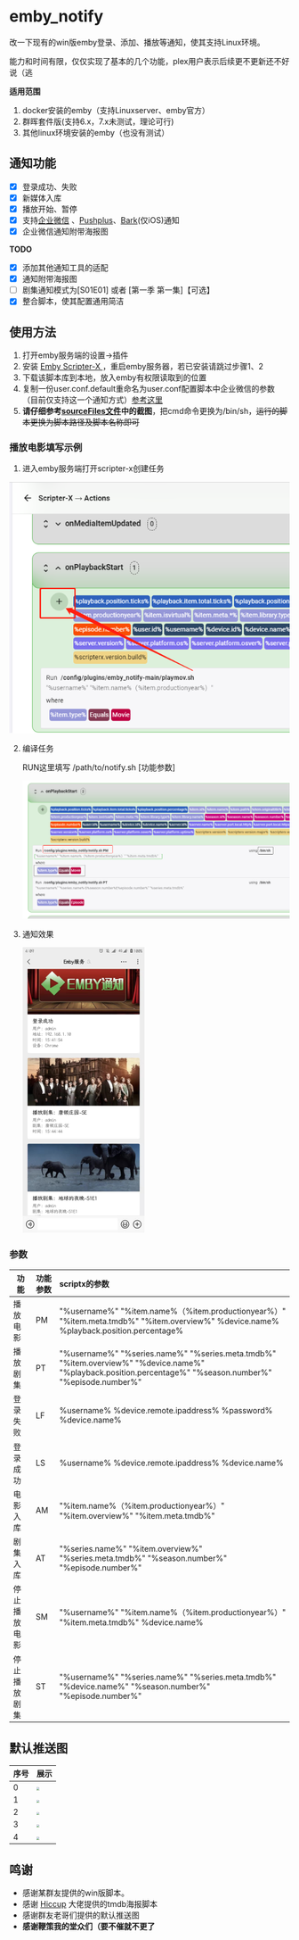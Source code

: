 # emby_notify
改一下现有的win版emby登录、添加、播放等通知，使其支持Linux环境。

能力和时间有限，仅仅实现了基本的几个功能，plex用户表示后续更不更新还不好说（逃

**适用范围**

1. docker安装的emby（支持Linuxserver、emby官方）
2. 群晖套件版(支持6.x，7.x未测试，理论可行)
3. 其他linux环境安装的emby（也没有测试）

## 通知功能

- [x] 登录成功、失败
- [x] 新媒体入库
- [x] 播放开始、暂停
- [x] 支持[企业微信](https://work.weixin.qq.com/) 、[Pushplus](https://www.pushplus.plus/)、[Bark](https://github.com/Finb/Bark)(仅iOS)通知
- [x] 企业微信通知附带海报图

**TODO**

- [x] 添加其他通知工具的适配
- [x] 通知附带海报图
- [ ] 剧集通知模式为[S01E01] 或者 [第一季 第一集]【可选】
- [x] 整合脚本，使其配置通用简洁

## 使用方法

1. 打开emby服务端的设置->插件
2. 安装 [Emby Scripter-X ](https://github.com/AnthonyMusgrove/Emby-ScripterX "Emby Scripter-X ") ，重启emby服务器，若已安装请跳过步骤1、2
3. 下载该脚本库到本地，放入emby有权限读取到的位置
4. 复制一份user.conf.default重命名为user.conf配置脚本中企业微信的参数（目前仅支持这一个通知方式）[参考这里](http://note.youdao.com/s/HMiudGkb "参考这里")
5. **请仔细参考[sourceFiles文件](https://github.com/Qliangw/emby_notify/tree/main/sourceFiles "sourceFiles文件")中的截图**，把cmd命令更换为/bin/sh，~~运行的脚本更换为脚本路径及脚本名称即可~~



### 播放电影填写示例

1. 进入emby服务端打开scripter-x创建任务

![](https://raw.githubusercontent.com/Qliangw/emby_notify/main/img/step1.png)



2. 编译任务

   RUN这里填写 /path/to/notify.sh [功能参数]

   <img src="https://raw.githubusercontent.com/Qliangw/emby_notify/main/img/demo2.png" style="zoom:50%;" />

3. 通知效果

   <img src="https://raw.githubusercontent.com/Qliangw/emby_notify/main/img/test1.jpg" style="zoom: 50%;" />
   
   

### 参数
|功能|功能参数|scriptx的参数|
|---|---|:--|
|播放电影 | PM       | "%username%" "%item.name%（%item.productionyear%）" "%item.meta.tmdb%" "%item.overview%" %device.name% %playback.position.percentage% |
| 播放剧集 | PT       |"%username%" "%series.name%" "%series.meta.tmdb%" "%item.overview%" "%device.name%" "%playback.position.percentage%" "%season.number%" "%episode.number%"|
|登录失败 | LF       | %username% %device.remote.ipaddress% %password% %device.name% |
|登录成功| LS |%username% %device.remote.ipaddress% %device.name%|
|电影入库|AM|"%item.name%（%item.productionyear%）" "%item.overview%" "%item.meta.tmdb%"|
|剧集入库|AT|"%series.name%" "%item.overview%" "%series.meta.tmdb%" "%season.number%" "%episode.number%"|
|停止播放电影|SM|"%username%" "%item.name%（%item.productionyear%）" "%item.meta.tmdb%" %device.name%|
|停止播放剧集|ST|"%username%" "%series.name%" "%series.meta.tmdb%" "%device.name%" "%season.number%" "%episode.number%"|



## 默认推送图

| 序号 | 展示                                                         |
| ---- | ------------------------------------------------------------ |
| 0    | <img src="https://s2.loli.net/2022/03/17/dQCgS5mhX2lBFs9.jpg" style="zoom:33%;" /> |
| 1    | <img src="https://s2.loli.net/2022/03/17/amj947HFM3I5TPl.jpg" style="zoom:33%;" /> |
| 2    | <img src="https://s2.loli.net/2022/03/17/6L9XIStKPChUHlV.jpg" style="zoom:33%;" /> |
| 3   | <img src="https://s2.loli.net/2022/03/18/TBKDNwUdmPcZ8tX.png" style="zoom:33%;" /> |
| 4    | <img src="https://s2.loli.net/2022/03/18/3wsMPkABUFyNO12.png" style="zoom:33%;" /> |



## 鸣谢

- 感谢某群友提供的win版脚本。
- 感谢 [Hiccup](https://github.com/Hiccup90) 大佬提供的tmdb海报脚本
- 感谢群友老哥们提供的默认推送图
- **感谢鞭策我的堂众们（要不催就不更了**
